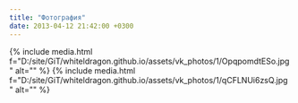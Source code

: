 ```yaml
---
title: "Фотография"
date: 2013-04-12 21:42:00 +0300
---
```



{% include media.html f="D:/site/GiT/whiteldragon.github.io/assets/vk_photos/1/OpqpomdtESo.jpg" alt="" %}
{% include media.html f="D:/site/GiT/whiteldragon.github.io/assets/vk_photos/1/qCFLNUi6zsQ.jpg" alt="" %}
